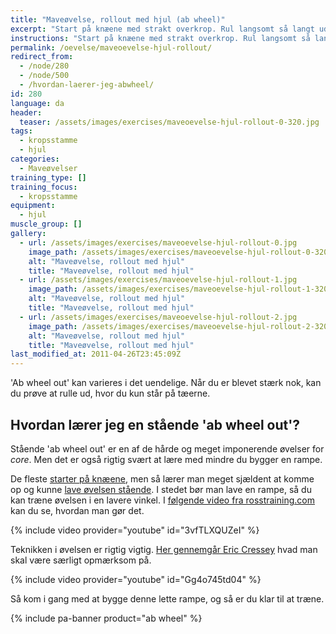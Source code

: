 ```yaml
---
title: "Maveøvelse, rollout med hjul (ab wheel)"
excerpt: "Start på knæene med strakt overkrop. Rul langsomt så langt ud du kan og træk derefter hjulet tilbage igen indtil du er oprejst på knæene. Gentag."
instructions: "Start på knæene med strakt overkrop. Rul langsomt så langt ud du kan og træk derefter hjulet tilbage igen indtil du er oprejst på knæene. Gentag."
permalink: /oevelse/maveoevelse-hjul-rollout/
redirect_from:
  - /node/280
  - /node/500
  - /hvordan-laerer-jeg-abwheel/
id: 280
language: da
header:
  teaser: /assets/images/exercises/maveoevelse-hjul-rollout-0-320.jpg
tags:
  - kropsstamme
  - hjul
categories:
  - Maveøvelser
training_type: []
training_focus:
  - kropsstamme
equipment:
  - hjul
muscle_group: []
gallery:
  - url: /assets/images/exercises/maveoevelse-hjul-rollout-0.jpg
    image_path: /assets/images/exercises/maveoevelse-hjul-rollout-0-320.jpg
    alt: "Maveøvelse, rollout med hjul"
    title: "Maveøvelse, rollout med hjul"
  - url: /assets/images/exercises/maveoevelse-hjul-rollout-1.jpg
    image_path: /assets/images/exercises/maveoevelse-hjul-rollout-1-320.jpg
    alt: "Maveøvelse, rollout med hjul"
    title: "Maveøvelse, rollout med hjul"
  - url: /assets/images/exercises/maveoevelse-hjul-rollout-2.jpg
    image_path: /assets/images/exercises/maveoevelse-hjul-rollout-2-320.jpg
    alt: "Maveøvelse, rollout med hjul"
    title: "Maveøvelse, rollout med hjul"
last_modified_at: 2011-04-26T23:45:09Z
---
```


'Ab wheel out' kan varieres i det uendelige. Når du er blevet stærk nok, kan du prøve at rulle ud, hvor du kun står på tæerne.

## Hvordan lærer jeg en stående 'ab wheel out'?

Stående 'ab wheel out' er en af de hårde og meget imponerende øvelser for _core_. Men det er også rigtig svært at lære med mindre du bygger en rampe.

De fleste [starter på knæene](/oevelse/maveoevelse-hjul-rollout), men så lærer man meget sjældent at komme op og kunne [lave øvelsen stående](/node/499). I stedet bør man lave en rampe, så du kan træne øvelsen i en lavere vinkel. I [følgende video fra rosstraining.com](http://rosstraining.com/blog/2011/03/03/standing-ab-wheel-rollout-tutorial/) kan du se, hvordan man gør det.

{% include video provider="youtube" id="3vfTLXQUZeI" %}

Teknikken i øvelsen er rigtig vigtig. [Her gennemgår Eric Cressey](http://www.ericcressey.com/rollouts-friend-or-foe) hvad man skal være særligt opmærksom på.

{% include video provider="youtube" id="Gg4o745td04" %}

Så kom i gang med at bygge denne lette rampe, og så er du klar til at træne.

{% include pa-banner product="ab wheel" %}
